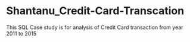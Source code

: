 # Shantanu_Credit-Card-Transcation
This SQL Case study is for analysis of Credit Card transaction from year 2011 to 2015 
